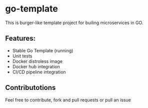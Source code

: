 # go-template

This is burger-like template project for builing microservices in GO.

## Features:
- Stable Go Template (running)
- Unit tests
- Docker distroless image
- Docker hub integration
- CI/CD pipeline integration

## Contributotions

Feel free to contribute, fork and pull requests or pull an issue
